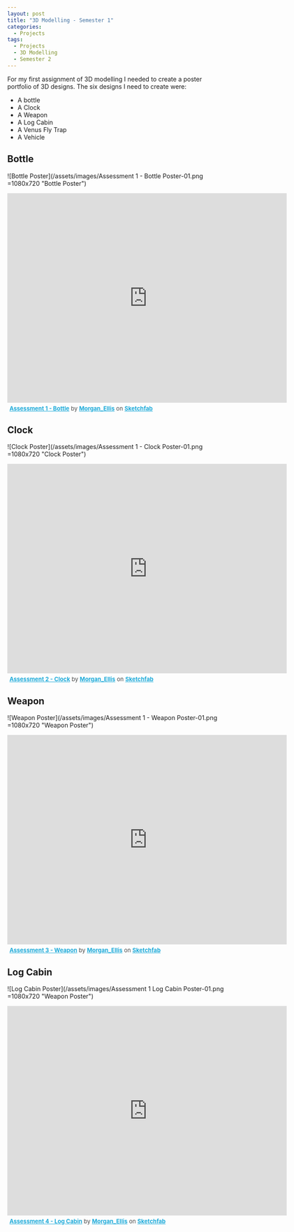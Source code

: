 ```yaml
---
layout: post
title: "3D Modelling - Semester 1"
categories:
  - Projects
tags:
  - Projects
  - 3D Modelling
  - Semester 2
---
```


For my first assignment of 3D modelling I needed to create a poster portfolio of 3D designs. The six designs I need to create were:
* A bottle
* A Clock
* A Weapon
* A Log Cabin
* A Venus Fly Trap
* A Vehicle

## Bottle

![Bottle Poster](/assets/images/Assessment 1 - Bottle Poster-01.png =1080x720 "Bottle Poster")

<div class="sketchfab-embed-wrapper">
    <iframe title="A 3D model" width="640" height="480" src="https://sketchfab.com/models/383328deb18f4decad379e372cc41a9d/embed?preload=1&amp;ui_controls=1&amp;ui_infos=1&amp;ui_inspector=1&amp;ui_stop=1&amp;ui_watermark=1&amp;ui_watermark_link=1" frameborder="0" allow="autoplay; fullscreen; vr" mozallowfullscreen="true" webkitallowfullscreen="true"></iframe>
    <p style="font-size: 13px; font-weight: normal; margin: 5px; color: #4A4A4A;">
        <a href="https://sketchfab.com/3d-models/assessment-1-bottle-383328deb18f4decad379e372cc41a9d?utm_medium=embed&utm_source=website&utm_campaign=share-popup" target="_blank" style="font-weight: bold; color: #1CAAD9;">Assessment 1 - Bottle</a>
        by <a href="https://sketchfab.com/Morgan_Ellis?utm_medium=embed&utm_source=website&utm_campaign=share-popup" target="_blank" style="font-weight: bold; color: #1CAAD9;">Morgan_Ellis</a>
        on <a href="https://sketchfab.com?utm_medium=embed&utm_source=website&utm_campaign=share-popup" target="_blank" style="font-weight: bold; color: #1CAAD9;">Sketchfab</a>
    </p>
</div>

## Clock


![Clock Poster](/assets/images/Assessment 1 - Clock Poster-01.png =1080x720 "Clock Poster")


<div class="sketchfab-embed-wrapper">
    <iframe title="A 3D model" width="640" height="480" src="https://sketchfab.com/models/9730bde86411497fb8e6f43c65364fc3/embed?preload=1&amp;ui_controls=1&amp;ui_infos=1&amp;ui_inspector=1&amp;ui_stop=1&amp;ui_watermark=1&amp;ui_watermark_link=1" frameborder="0" allow="autoplay; fullscreen; vr" mozallowfullscreen="true" webkitallowfullscreen="true"></iframe>
    <p style="font-size: 13px; font-weight: normal; margin: 5px; color: #4A4A4A;">
        <a href="https://sketchfab.com/3d-models/assessment-2-clock-9730bde86411497fb8e6f43c65364fc3?utm_medium=embed&utm_source=website&utm_campaign=share-popup" target="_blank" style="font-weight: bold; color: #1CAAD9;">Assessment 2 - Clock</a>
        by <a href="https://sketchfab.com/Morgan_Ellis?utm_medium=embed&utm_source=website&utm_campaign=share-popup" target="_blank" style="font-weight: bold; color: #1CAAD9;">Morgan_Ellis</a>
        on <a href="https://sketchfab.com?utm_medium=embed&utm_source=website&utm_campaign=share-popup" target="_blank" style="font-weight: bold; color: #1CAAD9;">Sketchfab</a>
    </p>
</div>


## Weapon

![Weapon Poster](/assets/images/Assessment 1 - Weapon Poster-01.png =1080x720 "Weapon Poster")

<div class="sketchfab-embed-wrapper">
    <iframe title="A 3D model" width="640" height="480" src="https://sketchfab.com/models/0acb1d737c0641be88d6cd10881fd069/embed?preload=1&amp;ui_controls=1&amp;ui_infos=1&amp;ui_inspector=1&amp;ui_stop=1&amp;ui_watermark=1&amp;ui_watermark_link=1" frameborder="0" allow="autoplay; fullscreen; vr" mozallowfullscreen="true" webkitallowfullscreen="true"></iframe>
    <p style="font-size: 13px; font-weight: normal; margin: 5px; color: #4A4A4A;">
        <a href="https://sketchfab.com/3d-models/assessment-3-weapon-0acb1d737c0641be88d6cd10881fd069?utm_medium=embed&utm_source=website&utm_campaign=share-popup" target="_blank" style="font-weight: bold; color: #1CAAD9;">Assessment 3 - Weapon</a>
        by <a href="https://sketchfab.com/Morgan_Ellis?utm_medium=embed&utm_source=website&utm_campaign=share-popup" target="_blank" style="font-weight: bold; color: #1CAAD9;">Morgan_Ellis</a>
        on <a href="https://sketchfab.com?utm_medium=embed&utm_source=website&utm_campaign=share-popup" target="_blank" style="font-weight: bold; color: #1CAAD9;">Sketchfab</a>
    </p>
</div>


## Log Cabin

![Log Cabin Poster](/assets/images/Assessment 1 Log Cabin Poster-01.png =1080x720 "Weapon Poster")

<div class="sketchfab-embed-wrapper">
    <iframe title="A 3D model" width="640" height="480" src="https://sketchfab.com/models/fdd1f383bb054608a46c2be09c92e2bc/embed?preload=1&amp;ui_controls=1&amp;ui_infos=1&amp;ui_inspector=1&amp;ui_stop=1&amp;ui_watermark=1&amp;ui_watermark_link=1" frameborder="0" allow="autoplay; fullscreen; vr" mozallowfullscreen="true" webkitallowfullscreen="true"></iframe>
    <p style="font-size: 13px; font-weight: normal; margin: 5px; color: #4A4A4A;">
        <a href="https://sketchfab.com/3d-models/assessment-4-log-cabin-fdd1f383bb054608a46c2be09c92e2bc?utm_medium=embed&utm_source=website&utm_campaign=share-popup" target="_blank" style="font-weight: bold; color: #1CAAD9;">Assessment 4 - Log Cabin</a>
        by <a href="https://sketchfab.com/Morgan_Ellis?utm_medium=embed&utm_source=website&utm_campaign=share-popup" target="_blank" style="font-weight: bold; color: #1CAAD9;">Morgan_Ellis</a>
        on <a href="https://sketchfab.com?utm_medium=embed&utm_source=website&utm_campaign=share-popup" target="_blank" style="font-weight: bold; color: #1CAAD9;">Sketchfab</a>
    </p>
</div>
